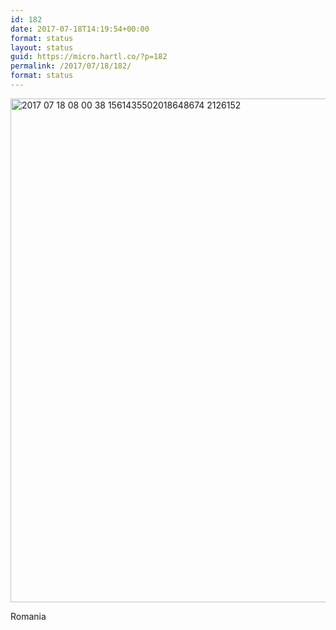 ```yaml
---
id: 182
date: 2017-07-18T14:19:54+00:00
format: status
layout: status
guid: https://micro.hartl.co/?p=182
permalink: /2017/07/18/182/
format: status
---
```

<img title="2017-07-18 08.00.38 1561435502018648674_2126152.jpg" src="https://micro.hartl.co/wp-content/uploads/2018/01/2017-07-18-08.00.38-1561435502018648674_2126152.jpg" alt="2017 07 18 08 00 38 1561435502018648674 2126152" width="1078" height="806" border="0" />

Romania